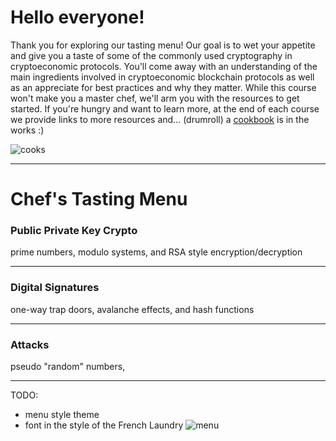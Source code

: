 # Hello everyone! 

Thank you for exploring our tasting menu! 
Our goal is to wet your appetite and give you a taste of some of the commonly used cryptography in cryptoeconomic protocols. 
You'll come away with an understanding of the main ingredients involved in
cryptoeconomic blockchain protocols as well as an appreciate for best practices and why they matter. 
While this course won't make you a master chef, we'll arm you with the resources to get started. 
If you're hungry and want to learn more, at the end of each course we provide links to more resources 
and... (drumroll) a [cookbook](https://burrrata.github.io/the_cryptoeconomics_cookbook/) is in the works :)

![cooks](https://proxy.duckduckgo.com/iu/?u=https%3A%2F%2Fupload.wikimedia.org%2Fwikipedia%2Fcommons%2F6%2F65%2FFrench_Laundry_-_Kitchen_(13042489603).jpg&f=1)

<hr>

# Chef's Tasting Menu

### Public Private Key Crypto
prime numbers, modulo systems, and RSA style encryption/decryption

<hr>

### Digital Signatures
one-way trap doors, avalanche effects, and hash functions

<hr>

### Attacks
pseudo "random" numbers, 

<hr>

TODO: 
- menu style theme
- font in the style of the French Laundry
![menu](https://proxy.duckduckgo.com/iu/?u=http%3A%2F%2Fwww.tienchiu.com%2Fwp-content%2Fuploads%2F2011%2F06%2FFrench-Laundry-menu.jpg&f=1)
